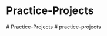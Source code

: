 # Practice-Projects
#   P r a c t i c e - P r o j e c t s  
 #   p r a c t i c e - p r o j e c t s  
 
